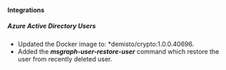 #### Integrations
##### Azure Active Directory Users
- Updated the Docker image to: *demisto/crypto:1.0.0.40696.
- Added the ***msgraph-user-restore-user*** command which restore the user from recently deleted user.